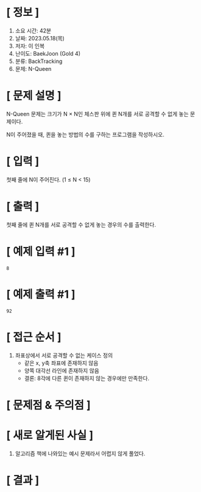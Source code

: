 # **[ 정보 ]**
1. 소요 시간: 42분
2. 날짜: 2023.05.18(목)
3. 저자: 이 인복
4. 난이도: BaekJoon (Gold 4)
5. 분류: BackTracking
6. 문제: N-Queen

# **[ 문제 설명 ]**
N-Queen 문제는 크기가 N × N인 체스판 위에 퀸 N개를 서로 공격할 수 없게 놓는 문제이다.

N이 주어졌을 때, 퀸을 놓는 방법의 수를 구하는 프로그램을 작성하시오.

# **[ 입력 ]**
첫째 줄에 N이 주어진다. (1 ≤ N < 15)

# **[ 출력 ]**
첫째 줄에 퀸 N개를 서로 공격할 수 없게 놓는 경우의 수를 출력한다.

# **[ 예제 입력 #1 ]**
    8

# **[ 예제 출력 #1 ]**
    92

# **[ 접근 순서 ]**
1. 좌표상에서 서로 공격할 수 없는 케이스 정의
    - 같은 x, y축 좌표에 존재하지 않음
    - 양쪽 대각선 라인에 존재하지 않음
    - 결론: 8각에 다른 퀸이 존재하지 않는 경우에만 만족한다.
    

# **[ 문제점 & 주의점 ]**

# **[ 새로 알게된 사실 ]**
1. 알고리즘 책에 나와있는 예시 문제라서 어렵지 않게 풀었다.

# **[ 결과 ]**
